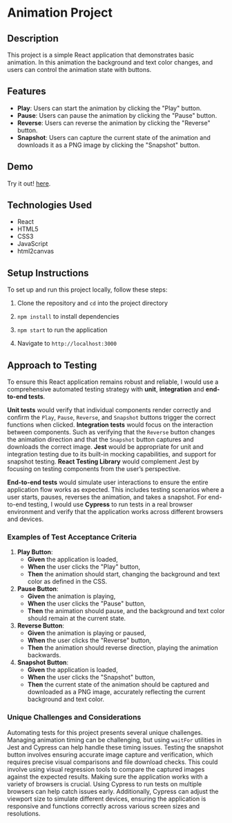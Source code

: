 # Animation Project

## Description
This project is a simple React application that demonstrates basic animation. In this animation the background and text color changes, and users can control the animation state with buttons.

## Features
- **Play**: Users can start the animation by clicking the "Play" button.
- **Pause**: Users can pause the animation by clicking the "Pause" button.
- **Reverse**: Users can reverse the animation by clicking the "Reverse" button. 
- **Snapshot**: Users can capture the current state of the animation and downloads it as a PNG image by clicking the "Snapshot" button. 

## Demo
Try it out! [here](https://animation-project-omega.vercel.app/).

## Technologies Used
- React
- HTML5
- CSS3
- JavaScript
- html2canvas

## Setup Instructions
To set up and run this project locally, follow these steps:

1. Clone the repository and `cd` into the project directory

2. `npm install` to install dependencies 

3. `npm start` to run the application

4. Navigate to `http://localhost:3000`

## Approach to Testing

To ensure this React application remains robust and reliable, I would use a comprehensive automated testing strategy with **unit**, **integration** and **end-to-end tests**. 

**Unit tests** would verify that individual components render correctly and confirm the `Play`, `Pause`, `Reverse`, and `Snapshot` buttons trigger the correct functions when clicked. **Integration tests** would focus on the interaction between components. Such as verifying that the `Reverse` button changes the animation direction and that the `Snapshot` button captures and downloads the correct image. **Jest** would be appropriate for unit and integration testing due to its built-in mocking capabilities, and support for snapshot testing. **React Testing Library** would complement Jest by focusing on testing components from the user’s perspective.

**End-to-end tests** would simulate user interactions to ensure the entire application flow works as expected. This includes testing scenarios where a user starts, pauses, reverses the animation, and takes a snapshot. For end-to-end testing, I would use **Cypress** to run tests in a real browser environment and verify that the application works across different browsers and devices. 

### Examples of Test Acceptance Criteria

1. **Play Button**:
    - **Given** the application is loaded,
    - **When** the user clicks the "Play" button,
    - **Then** the animation should start, changing the background and text color as defined in the CSS.
2. **Pause Button**:
    - **Given** the animation is playing,
    - **When** the user clicks the "Pause" button,
    - **Then** the animation should pause, and the background and text color should remain at the current state.
3. **Reverse Button**:
    - **Given** the animation is playing or paused,
    - **When** the user clicks the "Reverse" button,
    - **Then** the animation should reverse direction, playing the animation backwards.
4. **Snapshot Button**:
    - **Given** the application is loaded,
    - **When** the user clicks the "Snapshot" button,
    - **Then** the current state of the animation should be captured and downloaded as a PNG image, accurately reflecting the current background and text color.

### Unique Challenges and Considerations

Automating tests for this project presents several unique challenges. Managing animation timing can be challenging, but using `waitFor` utilities in Jest and Cypress can help handle these timing issues. Testing the snapshot button involves ensuring accurate image capture and verification, which requires precise visual comparisons and file download checks. This could involve using visual regression tools to compare the captured images against the expected results. Making sure the application works with a variety of browsers is crucial. Using Cypress to run tests on multiple browsers can help catch issues early. Additionally, Cypress can adjust the viewport size to simulate different devices, ensuring the application is responsive and functions correctly across various screen sizes and resolutions.
